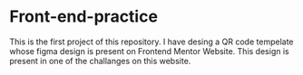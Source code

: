 # Front-end-practice

This is the first project of this repository. I have desing a QR code tempelate whose figma design is present on Frontend Mentor Website. This design is present in one of the challanges on this website.




